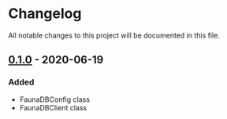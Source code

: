 # Changelog

All notable changes to this project will be documented in this file.

## [0.1.0] - 2020-06-19

### Added

- FaunaDBConfig class
- FaunaDBClient class

[0.1.0]: https://github.com/gavanitrate/faunadb-http-dart/releases/tag/0.1.0